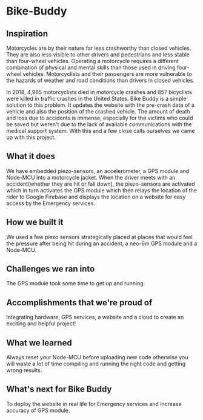 # Bike-Buddy

## Inspiration
Motorcycles are by their nature far less crashworthy than closed vehicles. They are also less visible to other drivers and pedestrians and less stable than four-wheel vehicles. Operating a motorcycle requires a different combination of physical and mental skills than those used in driving four-wheel vehicles. Motorcyclists and their passengers are more vulnerable to the hazards of weather and road conditions than drivers in closed vehicles.

In 2018, 4,985 motorcyclists died in motorcycle crashes and 857 bicyclists were killed in traffic crashes in the United States. Bike Buddy is a simple solution to this problem. It updates the website with the pre-crash data of a vehicle and also the position of the crashed vehicle. The amount of death and loss due to accidents is immense, especially for the victims who could be saved but weren't due to the lack of available communications with the medical support system. With this and a few close calls ourselves we came up with this project.

## What it does
We have embedded piezo-sensors, an accelerometer, a GPS module and Node-MCU into a motorcycle jacket. When the driver meets with an accident(whether they are hit or fall down), the piezo-sensors are activated which in turn activates the GPS module which then relays the location of the rider to Google Firebase and displays the location on a website for easy access by the Emergency services.

## How we built it
We used a few piezo sensors strategically placed at places that would feel the pressure after being hit during an accident, a neo-6m GPS module and a Node-MCU.

## Challenges we ran into
The GPS module took some time to get up and running.

## Accomplishments that we're proud of
Integrating hardware, GPS services, a website and a cloud to create an exciting and helpful project!

## What we learned
Always reset your Node-MCU before uploading new code otherwise you will waste a lot of time compiling and running the right code and getting wrong results.

## What's next for Bike Buddy
To deploy the website in real life for Emergency services and increase accuracy of GPS module.
